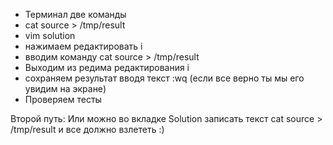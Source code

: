 - Терминал две команды
- cat source > /tmp/result
- vim solution
- нажимаем редактировать i
- вводим команду cat source > /tmp/result
- Выходим из редима редактирования i
- сохраняем результат вводя текст :wq (если все верно ты мы его увидим на экране)
- Проверяем тесты

Второй путь:
Или можно во вкладке Solution записать текст cat source > /tmp/result и все должно взлететь :)